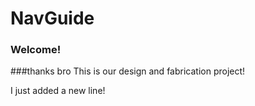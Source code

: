 # NavGuide
### Welcome!
###thanks bro
This is our design and fabrication project!

I just added a new line!

